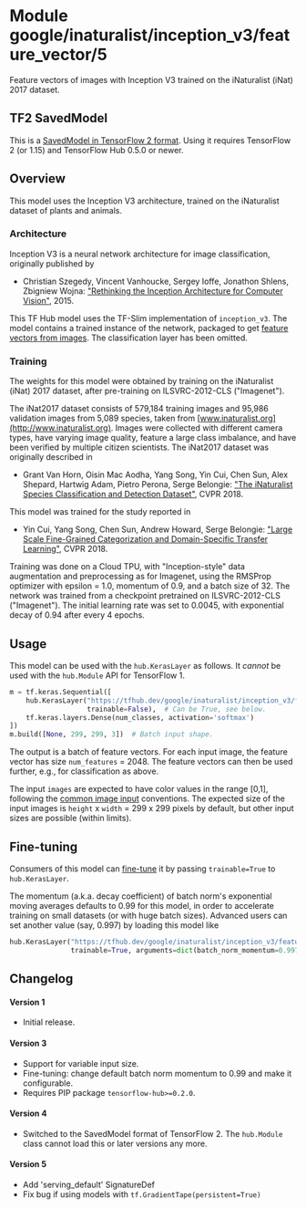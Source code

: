 # Module google/inaturalist/inception_v3/feature_vector/5
Feature vectors of images with Inception V3 trained on the iNaturalist (iNat) 2017 dataset.

<!-- asset-path: internal -->
<!-- dataset: inaturalist-inat-2017 -->
<!-- fine-tunable: true -->
<!-- format: saved_model_2 -->
<!-- module-type: image-feature-vector -->
<!-- network-architecture: inception-v3 -->

## TF2 SavedModel

This is a [SavedModel in TensorFlow 2
format](https://www.tensorflow.org/hub/tf2_saved_model).
Using it requires TensorFlow 2 (or 1.15) and TensorFlow Hub 0.5.0 or newer.

## Overview

This model uses the Inception V3 architecture, trained on the iNaturalist
dataset of plants and animals.

### Architecture

Inception V3 is a neural network architecture for image classification,
originally published by

  * Christian Szegedy, Vincent Vanhoucke, Sergey Ioffe, Jonathon Shlens,
    Zbigniew Wojna: ["Rethinking the Inception Architecture for Computer
    Vision"](https://arxiv.org/abs/1512.00567), 2015.

This TF Hub model uses the TF-Slim implementation of `inception_v3`.
The model contains a trained instance of the network, packaged to get
[feature vectors from images](https://www.tensorflow.org/hub/common_signatures/images.md#feature-vector).
The classification layer has been omitted.


### Training

The weights for this model were obtained by training on the iNaturalist
(iNat) 2017 dataset, after pre-training on ILSVRC-2012-CLS ("Imagenet").

The iNat2017 dataset consists of 579,184 training images and 95,986 validation
images from 5,089 species, taken from
[www.inaturalist.org](http://www.inaturalist.org).
Images were collected with different camera types, have varying image quality,
feature a large class imbalance, and have been verified by multiple
citizen scientists. The iNat2017 dataset was originally described in

  * Grant Van Horn, Oisin Mac Aodha, Yang Song, Yin Cui, Chen Sun,
    Alex Shepard, Hartwig Adam, Pietro Perona, Serge Belongie:
    ["The iNaturalist Species Classification and Detection
    Dataset"](https://arxiv.org/abs/1707.06642), CVPR 2018.

This model was trained for the study reported in

  * Yin Cui, Yang Song, Chen Sun, Andrew Howard, Serge Belongie:
    ["Large Scale Fine-Grained Categorization and Domain-Specific Transfer
    Learning"](https://arxiv.org/abs/1806.06193), CVPR 2018.

Training was done on a Cloud TPU, with "Inception-style" data
augmentation and preprocessing as for Imagenet, using the RMSProp optimizer
with epsilon = 1.0, momentum of 0.9, and a batch size of 32.
The network was trained from a checkpoint pretrained on ILSVRC-2012-CLS
("Imagenet"). The initial learning rate was set to 0.0045, with exponential
decay of 0.94 after every 4 epochs.


## Usage

This model can be used with the `hub.KerasLayer` as follows.
It *cannot* be used with the `hub.Module` API for TensorFlow 1.

```python
m = tf.keras.Sequential([
    hub.KerasLayer("https://tfhub.dev/google/inaturalist/inception_v3/feature_vector/5",
                   trainable=False),  # Can be True, see below.
    tf.keras.layers.Dense(num_classes, activation='softmax')
])
m.build([None, 299, 299, 3])  # Batch input shape.
```

The output is a batch of feature vectors. For each input image,
the feature vector has size `num_features` = 2048. The feature
vectors can then be used further, e.g., for classification as above.

The input `images` are expected to have color values in the range [0,1],
following the
[common image input](https://www.tensorflow.org/hub/common_signatures/images#input)
conventions.
The expected size of the input images is
`height` x `width` = 299 x 299 pixels
by default, but other input sizes are possible (within limits).


## Fine-tuning

Consumers of this model can
[fine-tune](https://www.tensorflow.org/hub/tf2_saved_model#fine-tuning) it
by passing `trainable=True` to `hub.KerasLayer`.

The momentum (a.k.a. decay coefficient) of batch norm's exponential moving
averages defaults to 0.99 for this model, in order to accelerate training
on small datasets (or with huge batch sizes).
Advanced users can set another value (say, 0.997) by loading this model like

```python
hub.KerasLayer("https://tfhub.dev/google/inaturalist/inception_v3/feature_vector/5",
               trainable=True, arguments=dict(batch_norm_momentum=0.997))
```


## Changelog

#### Version 1

  * Initial release.

#### Version 3

  * Support for variable input size.
  * Fine-tuning: change default batch norm momentum to 0.99 and
    make it configurable.
  * Requires PIP package `tensorflow-hub>=0.2.0`.

#### Version 4

  * Switched to the SavedModel format of TensorFlow 2.
    The `hub.Module` class cannot load this or later versions any more.

#### Version 5

  * Add 'serving_default' SignatureDef
  * Fix bug if using models with `tf.GradientTape(persistent=True)`
